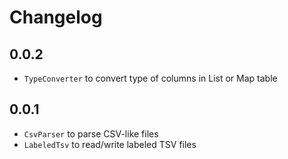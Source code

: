 # Changelog

## 0.0.2

- `TypeConverter` to convert type of columns in List or Map table

## 0.0.1

- `CsvParser` to parse CSV-like files
- `LabeledTsv` to read/write labeled TSV files
